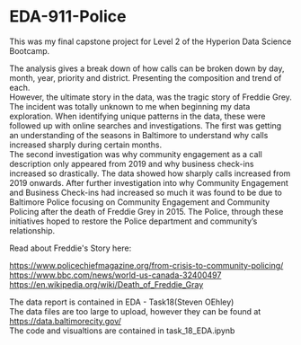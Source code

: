 # EDA-911-Police
This was my final capstone project for Level 2 of the Hyperion Data Science Bootcamp. 


The analysis gives a break down of how calls can be broken down by day, month, year, priority and district. Presenting the composition and trend of each.    
However, the ultimate story in the data, was the tragic story of Freddie Grey.    
The incident was totally unknown to me when beginning my data exploration. When identifying unique patterns in the data, these were followed up with online searches and investigations. The first was getting an understanding of the seasons in Baltimore to understand why calls increased sharply during certain months.      
The second investigation was why community engagement as a call description only appeared from 2019 and why business check-ins increased so drastically. The data showed how sharply calls increased from 2019 onwards. After further investigation into why Community Engagement and Business Check-ins had increased so much it was found to be due to Baltimore Police focusing on Community Engagement and Community Policing after the death of Freddie Grey in 2015. The Police, through these initiatives hoped to restore the Police department and community’s relationship.       

Read about Freddie's Story here:     

https://www.policechiefmagazine.org/from-crisis-to-community-policing/    
https://www.bbc.com/news/world-us-canada-32400497    
https://en.wikipedia.org/wiki/Death_of_Freddie_Gray   

The data report is contained in EDA - Task18(Steven OEhley)   
The data files are too large to upload, however they can be found at https://data.baltimorecity.gov/      
The code and visualtions are contained in task_18_EDA.ipynb

